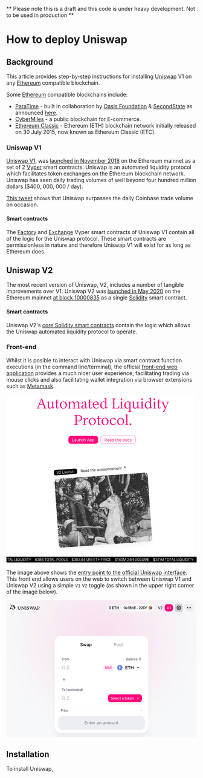 ** Please note this is a draft and this code is under heavy development. Not to be used in production **

# How to deploy Uniswap

## Background
This article provides step-by-step instructions for installing [Uniswap](https://swap.c4ei.net/) V1 on any [Ethereum](https://ethereum.org/en/) compatible blockchain.

Some [Ethereum](https://ethereum.org/en/) compatible blockchains include:
* [ParaTime](https://docs.oasis.dev/general/faq/oasis-network-faq) - built in collaboration by [Oasis Foundation](https://oasisprotocol.org/) & [SecondState](https://www.secondstate.io/) as announced [here](https://medium.com/oasis-protocol-project/ethereum-support-on-the-oasis-blockchain-3add9e13556).
* [CyberMiles](https://www.cybermiles.io/en-us/) - a public blockchain for E-commerce.
* [Ethereum Classic](https://ethereumclassic.org/) - Ethereum (ETH) blockchain network initially released on 30 July 2015, now known as Ethereum Classic (ETC).

### Uniswap V1
[Uniswap V1](https://swap.c4ei.net/docs/v1/), was [launched in November 2018](https://twitter.com/haydenzadams/status/1058376395108376577) on the Ethereum mainnet as a set of 2 [Vyper](https://vyper.readthedocs.io/en/stable/) smart contracts. Uniswap is an automated liquidity protocol which facilitates token exchanges on the Ethereum blockchain network. Uniswap has seen daily trading volumes of well beyond four hundred million dollars ($400, 000, 000 / day). 

[This tweet](https://twitter.com/haydenzadams/status/1300034164830408704) shows that Uniswap surpasses the daily Coinbase trade volume on occasion.

#### Smart contracts
The [Factory](https://github.com/Uniswap/uniswap-v1/blob/master/contracts/uniswap_factory.vy) and [Exchange](https://github.com/Uniswap/uniswap-v1/blob/master/contracts/uniswap_exchange.vy) Vyper smart contracts of Uniswap V1 contain all of the logic for the Uniswap protocol. These smart contracts are permissionless in nature and therefore Uniswap V1 will exist for as long as Ethereum does.

## Uniswap V2
The most recent version of Uniswap, V2, includes a number of tangible improvements over V1. Uniswap V2 was [launched in May 2020](https://swap.c4ei.net/blog/launch-uniswap-v2/) on the Ethereum mainnet [at block 10000835](https://etherscan.io/address/0x5C69bEe701ef814a2B6a3EDD4B1652CB9cc5aA6f#code) as a single [Solidity](https://github.com/ethereum/solidity) smart contract.

#### Smart contracts
Uniswap V2's [core Solidity smart contracts](https://github.com/Uniswap/uniswap-v2-core/tree/master/contracts) contain the logic which allows the Uniswap automated liquidity protocol to operate.

### Front-end
Whilst it is posible to interact with Uniswap via smart contract function executions (in the command line/terminal), the official [front-end web application](https://github.com/Uniswap/uniswap-interface) provides a much nicer user experience; facilitating trading via mouse clicks and also facilitating wallet integration via browser extensions such as [Metamask](https://metamask.io/).

![Uniswap frontend](../images/uniswap.png)

The image above shows the [entry point to the official Uniswap interface](https://swap.c4ei.net/). This front end allows users on the web to switch between Uniswap V1 and Uniswap V2 using a simple `V1` `V2` toggle (as shown in the upper right corner of the image below).


![Uniswap frontend](../images/toggle.png)

## Installation

To install Uniswap, 

